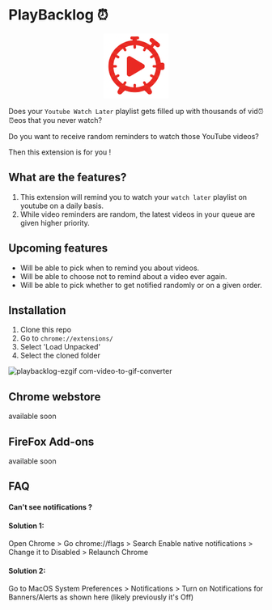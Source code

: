 # PlayBacklog ⏰
<p align="center">
  <img src="icons/icon128.png" alt="PlayBacklog Logo" width="128" height="128">
</p>


Does your `Youtube Watch Later` playlist gets filled up with thousands of vid⏰⏰eos that you never watch?

Do you want to receive random reminders to watch those YouTube videos?

Then this extension is for you !
 ## What are the features?
1. This extension will remind you to watch your `watch later` playlist on youtube on a daily basis.
2. While video reminders are random, the latest videos in your queue are given higher priority.

## Upcoming features
- Will be able to pick when to remind you about videos.
- Will be able to choose not to remind about a video ever again.
- Will be able to pick whether to get notified randomly or on a given order.
## Installation

1. Clone this repo
2. Go to `chrome://extensions/`
3. Select 'Load Unpacked'
4. Select the cloned folder

![playbacklog-ezgif com-video-to-gif-converter](https://github.com/user-attachments/assets/bbc327db-ed8a-4421-9ad2-57f65de9a9d8)


## Chrome webstore
available soon

## FireFox Add-ons
available soon

## FAQ

#### Can't see notifications ?
#### Solution 1:
Open Chrome > Go chrome://flags > Search Enable native notifications > Change it to Disabled > Relaunch Chrome

#### Solution 2:
Go to MacOS System Preferences > Notifications > Turn on Notifications for Banners/Alerts as shown here (likely previously it's Off)


